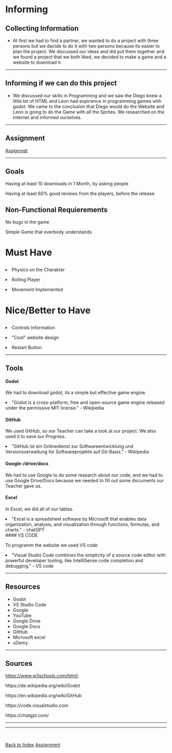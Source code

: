 # Informing




## Collecting Information 

<ul><li> At first we had to find a partner, we wanted to do a project with three persons but we decide to do it with two persons because its easier to plan the project. We discussed our ideas and did put them together and we found a project that we both liked, we decided to make a game and a website to download it.</li></ul>

<hr>

## Informing if we can do this project 

<ul><li> We discussed our skills in Programming and we saw the Diego knew a little bit of HTML and Leon had expirience in programming games with godot. We came to the conclusion that Diego would do the Website and Leon is going to do the Game with all the Sprites. We researched on the internet and informed ourselves.</li></ul>

<hr>

## Assignment 
[Assignmet](https://github.com/dgdecorso/m431_ap24a_website-game/blob/main/assignementProposal.md)

<hr>

## Goals
<p>Having at least 10 downloads in 1 Month, by asking people</p>
<p>Having at least 60% good reviews from the players, before the release</p>

## Non-Functional Requierements
<p>No bugs in the game</p>
<p>Simple Game that everbody  understands</p>

# <p>Must Have</p>

<p><li>Physics on the Charakter</li></p>
<p><li>Rolling Player</li></p>
<p><li>Movement Implemented</li></p>

# <p>Nice/Better to Have</p>

<p><li>Controls Information</li></p>
<p><li>"Cool" website design</li></p>
<p><li>Restart Button</li></p>

<hr>

## Tools 

#### Godot
<p> We had to download godot, its a simple but effective game engine. </p>
<li>"Godot is a cross-platform, free and open-source game engine released under the permissive MIT license." - Wikipedia</li>

#### GitHub
<p>We used GitHub, so our Teacher can take a look at our project. We also used it to save our Progress. </p>
<li>"GitHub ist ein Onlinedienst zur Softwareentwicklung und Versionsverwaltung für Softwareprojekte auf Git-Basis." - Wikipedia</li>

#### Google-/drive/docs
<p>We had to use Google to do some research about our code, and we had to use Google Drive/Docs because we needed to fill out some documents our Teacher gave us. </p>

#### Excel
<p> In Excel, we did all of our tables. </p>
<li>"Excel is a spreadsheet software by Microsoft that enables data organization, analysis, and visualization through functions, formulas, and charts." - chatGPT</li>
#### VS CODE
<p>To programm the website we used VS code</p>
<li>"Visual Studio Code combines the simplicity of a source code editor with powerful developer tooling, like IntelliSense code completion and debugging." - VS code</li>

<hr>

## Resources 

<ul>
<li> Godot </li>
<li> VS Studio Code</li>
<li> Google </li>
<li> YouTube </li>
<li> Google Drive </li> 
<li> Google Docs </li> 
<li> GitHub </li> 
<li> Microsoft excel </li>
<li> uDemy</li>
</ul>

<hr>

## Sources
https://www.w3schools.com/html/
<p></p>
https://de.wikipedia.org/wiki/Godot<p></p>
https://en.wikipedia.org/wiki/GitHub<p></p>
https://code.visualstudio.com<p></p>
https://chatgpt.com/<p></p>
<hr> 


<ul>

</ul>

<hr>

<br>

[Back to Index](README.md)
[Assignment](https://github.com/dgdecorso/m431_ap24a_website-game/blob/main/assignementProposal.md)
